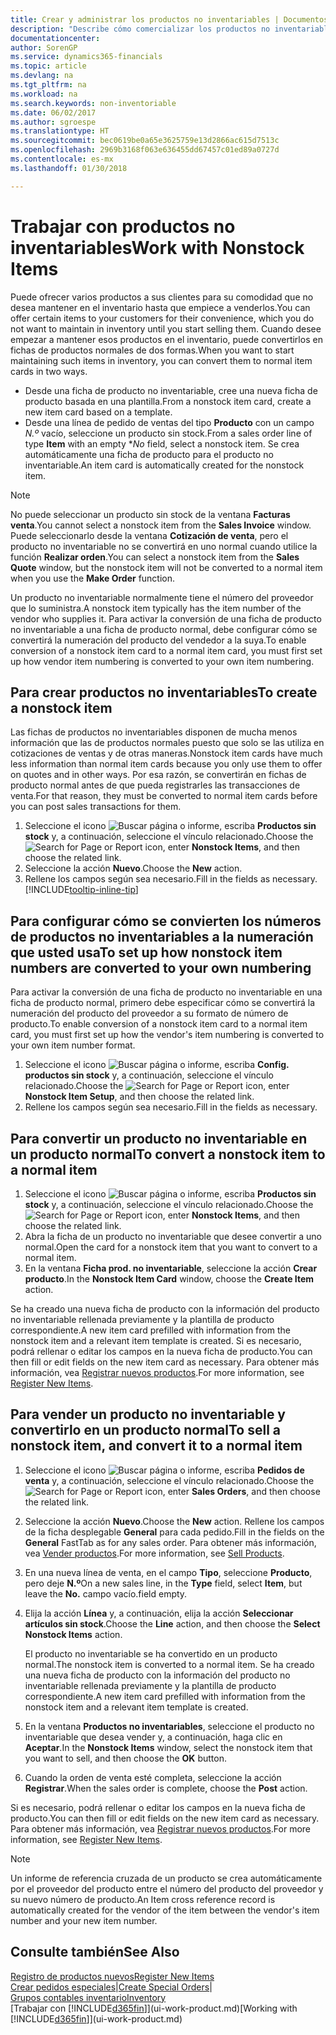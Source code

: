 ```yaml
---
title: Crear y administrar los productos no inventariables | Documentos de Microsoft
description: "Describe cómo comercializar los productos no inventariables o los productos que no se mantienen en el inventario."
documentationcenter: 
author: SorenGP
ms.service: dynamics365-financials
ms.topic: article
ms.devlang: na
ms.tgt_pltfrm: na
ms.workload: na
ms.search.keywords: non-inventoriable
ms.date: 06/02/2017
ms.author: sgroespe
ms.translationtype: HT
ms.sourcegitcommit: bec0619be0a65e3625759e13d2866ac615d7513c
ms.openlocfilehash: 2969b3168f063e636455dd67457c01ed89a0727d
ms.contentlocale: es-mx
ms.lasthandoff: 01/30/2018

---
```

# <a name="work-with-nonstock-items"></a><span data-ttu-id="97b5f-103">Trabajar con productos no inventariables</span><span class="sxs-lookup"><span data-stu-id="97b5f-103">Work with Nonstock Items</span></span>
<span data-ttu-id="97b5f-104">Puede ofrecer varios productos a sus clientes para su comodidad que no desea mantener en el inventario hasta que empiece a venderlos.</span><span class="sxs-lookup"><span data-stu-id="97b5f-104">You can offer certain items to your customers for their convenience, which you do not want to maintain in inventory until you start selling them.</span></span> <span data-ttu-id="97b5f-105">Cuando desee empezar a mantener esos productos en el inventario, puede convertirlos en fichas de productos normales de dos formas.</span><span class="sxs-lookup"><span data-stu-id="97b5f-105">When you want to start maintaining such items in inventory, you can convert them to normal item cards in two ways.</span></span>

* <span data-ttu-id="97b5f-106">Desde una ficha de producto no inventariable, cree una nueva ficha de producto basada en una plantilla.</span><span class="sxs-lookup"><span data-stu-id="97b5f-106">From a nonstock item card, create a new item card based on a template.</span></span>
* <span data-ttu-id="97b5f-107">Desde una línea de pedido de ventas del tipo **Producto** con un campo *N.º* vacío, seleccione un producto sin stock.</span><span class="sxs-lookup"><span data-stu-id="97b5f-107">From a sales order line of type **Item** with an empty \**No* field, select a nonstock item.</span></span> <span data-ttu-id="97b5f-108">Se crea automáticamente una ficha de producto para el producto no inventariable.</span><span class="sxs-lookup"><span data-stu-id="97b5f-108">An item card is automatically created for the nonstock item.</span></span>

> [!NOTE]  
>   <span data-ttu-id="97b5f-109">No puede seleccionar un producto sin stock de la ventana **Facturas venta**.</span><span class="sxs-lookup"><span data-stu-id="97b5f-109">You cannot select a nonstock item from the **Sales Invoice** window.</span></span> <span data-ttu-id="97b5f-110">Puede seleccionarlo desde la ventana **Cotización de venta**, pero el producto no inventariable no se convertirá en uno normal cuando utilice la función **Realizar orden**.</span><span class="sxs-lookup"><span data-stu-id="97b5f-110">You can select a nonstock item from the **Sales Quote** window, but the nonstock item will not be converted to a normal item when you use the **Make Order** function.</span></span>

<span data-ttu-id="97b5f-111">Un producto no inventariable normalmente tiene el número del proveedor que lo suministra.</span><span class="sxs-lookup"><span data-stu-id="97b5f-111">A nonstock item typically has the item number of the vendor who supplies it.</span></span> <span data-ttu-id="97b5f-112">Para activar la conversión de una ficha de producto no inventariable a una ficha de producto normal, debe configurar cómo se convertirá la numeración del producto del vendedor a la suya.</span><span class="sxs-lookup"><span data-stu-id="97b5f-112">To enable conversion of a nonstock item card to a normal item card, you must first set up how vendor item numbering is converted to your own item numbering.</span></span>   

## <a name="to-create-a-nonstock-item"></a><span data-ttu-id="97b5f-113">Para crear productos no inventariables</span><span class="sxs-lookup"><span data-stu-id="97b5f-113">To create a nonstock item</span></span>
<span data-ttu-id="97b5f-114">Las fichas de productos no inventariables disponen de mucha menos información que las de productos normales puesto que solo se las utiliza en cotizaciones de ventas y de otras maneras.</span><span class="sxs-lookup"><span data-stu-id="97b5f-114">Nonstock item cards have much less information than normal item cards because you only use them to offer on quotes and in other ways.</span></span> <span data-ttu-id="97b5f-115">Por esa razón, se convertirán en fichas de producto normal antes de que pueda registrarles las transacciones de venta.</span><span class="sxs-lookup"><span data-stu-id="97b5f-115">For that reason, they must be converted to normal item cards before you can post sales transactions for them.</span></span>

1. <span data-ttu-id="97b5f-116">Seleccione el icono ![Buscar página o informe](media/ui-search/search_small.png "icono Buscar página o informe"), escriba **Productos sin stock** y, a continuación, seleccione el vínculo relacionado.</span><span class="sxs-lookup"><span data-stu-id="97b5f-116">Choose the ![Search for Page or Report](media/ui-search/search_small.png "Search for Page or Report icon") icon, enter **Nonstock Items**, and then choose the related link.</span></span>
2. <span data-ttu-id="97b5f-117">Seleccione la acción **Nuevo**.</span><span class="sxs-lookup"><span data-stu-id="97b5f-117">Choose the **New** action.</span></span>
3. <span data-ttu-id="97b5f-118">Rellene los campos según sea necesario.</span><span class="sxs-lookup"><span data-stu-id="97b5f-118">Fill in the fields as necessary.</span></span> [!INCLUDE[tooltip-inline-tip](includes/tooltip-inline-tip_md.md)]

## <a name="to-set-up-how-nonstock-item-numbers-are-converted-to-your-own-numbering"></a><span data-ttu-id="97b5f-119">Para configurar cómo se convierten los números de productos no inventariables a la numeración que usted usa</span><span class="sxs-lookup"><span data-stu-id="97b5f-119">To set up how nonstock item numbers are converted to your own numbering</span></span>
<span data-ttu-id="97b5f-120">Para activar la conversión de una ficha de producto no inventariable en una ficha de producto normal, primero debe especificar cómo se convertirá la numeración del producto del proveedor a su formato de número de producto.</span><span class="sxs-lookup"><span data-stu-id="97b5f-120">To enable conversion of a nonstock item card to a normal item card, you must first set up how the vendor's item numbering is converted to your own item number format.</span></span>

1. <span data-ttu-id="97b5f-121">Seleccione el icono ![Buscar página o informe](media/ui-search/search_small.png "icono Buscar página o informe"), escriba **Config. productos sin stock** y, a continuación, seleccione el vínculo relacionado.</span><span class="sxs-lookup"><span data-stu-id="97b5f-121">Choose the ![Search for Page or Report](media/ui-search/search_small.png "Search for Page or Report icon") icon, enter **Nonstock Item Setup**, and then choose the related link.</span></span>
2. <span data-ttu-id="97b5f-122">Rellene los campos según sea necesario.</span><span class="sxs-lookup"><span data-stu-id="97b5f-122">Fill in the fields as necessary.</span></span>

## <a name="to-convert-a-nonstock-item-to-a-normal-item"></a><span data-ttu-id="97b5f-123">Para convertir un producto no inventariable en un producto normal</span><span class="sxs-lookup"><span data-stu-id="97b5f-123">To convert a nonstock item to a normal item</span></span>
1. <span data-ttu-id="97b5f-124">Seleccione el icono ![Buscar página o informe](media/ui-search/search_small.png "icono Buscar página o informe"), escriba **Productos sin stock** y, a continuación, seleccione el vínculo relacionado.</span><span class="sxs-lookup"><span data-stu-id="97b5f-124">Choose the ![Search for Page or Report](media/ui-search/search_small.png "Search for Page or Report icon") icon, enter **Nonstock Items**, and then choose the related link.</span></span>
2. <span data-ttu-id="97b5f-125">Abra la ficha de un producto no inventariable que desee convertir a uno normal.</span><span class="sxs-lookup"><span data-stu-id="97b5f-125">Open the card for a nonstock item that you want to convert to a normal item.</span></span>
3. <span data-ttu-id="97b5f-126">En la ventana **Ficha prod. no inventariable**, seleccione la acción **Crear producto**.</span><span class="sxs-lookup"><span data-stu-id="97b5f-126">In the **Nonstock Item Card** window, choose the **Create Item** action.</span></span>

<span data-ttu-id="97b5f-127">Se ha creado una nueva ficha de producto con la información del producto no inventariable rellenada previamente y la plantilla de producto correspondiente.</span><span class="sxs-lookup"><span data-stu-id="97b5f-127">A new item card prefilled with information from the nonstock item and a relevant item template is created.</span></span> <span data-ttu-id="97b5f-128">Si es necesario, podrá rellenar o editar los campos en la nueva ficha de producto.</span><span class="sxs-lookup"><span data-stu-id="97b5f-128">You can then fill or edit fields on the new item card as necessary.</span></span> <span data-ttu-id="97b5f-129">Para obtener más información, vea [Registrar nuevos productos](inventory-how-register-new-items.md).</span><span class="sxs-lookup"><span data-stu-id="97b5f-129">For more information, see [Register New Items](inventory-how-register-new-items.md).</span></span>

## <a name="to-sell-a-nonstock-item-and-convert-it-to-a-normal-item"></a><span data-ttu-id="97b5f-130">Para vender un producto no inventariable y convertirlo en un producto normal</span><span class="sxs-lookup"><span data-stu-id="97b5f-130">To sell a nonstock item, and convert it to a normal item</span></span>
1. <span data-ttu-id="97b5f-131">Seleccione el icono ![Buscar página o informe](media/ui-search/search_small.png "icono Buscar página o informe"), escriba **Pedidos de venta** y, a continuación, seleccione el vínculo relacionado.</span><span class="sxs-lookup"><span data-stu-id="97b5f-131">Choose the ![Search for Page or Report](media/ui-search/search_small.png "Search for Page or Report icon") icon, enter **Sales Orders**, and then choose the related link.</span></span>
2. <span data-ttu-id="97b5f-132">Seleccione la acción **Nuevo**.</span><span class="sxs-lookup"><span data-stu-id="97b5f-132">Choose the **New** action.</span></span> <span data-ttu-id="97b5f-133">Rellene los campos de la ficha desplegable **General** para cada pedido.</span><span class="sxs-lookup"><span data-stu-id="97b5f-133">Fill in the fields on the **General** FastTab as for any sales order.</span></span> <span data-ttu-id="97b5f-134">Para obtener más información, vea [Vender productos](sales-how-sell-products.md).</span><span class="sxs-lookup"><span data-stu-id="97b5f-134">For more information, see [Sell Products](sales-how-sell-products.md).</span></span>
3. <span data-ttu-id="97b5f-135">En una nueva línea de venta, en el campo **Tipo**, seleccione **Producto**, pero deje **N.º**</span><span class="sxs-lookup"><span data-stu-id="97b5f-135">On a new sales line, in the **Type** field, select **Item**, but leave the **No.**</span></span> <span data-ttu-id="97b5f-136">campo vacío.</span><span class="sxs-lookup"><span data-stu-id="97b5f-136">field empty.</span></span>
4. <span data-ttu-id="97b5f-137">Elija la acción **Línea** y, a continuación, elija la acción **Seleccionar artículos sin stock**.</span><span class="sxs-lookup"><span data-stu-id="97b5f-137">Choose the **Line** action, and then choose the **Select Nonstock Items** action.</span></span>

    <span data-ttu-id="97b5f-138">El producto no inventariable se ha convertido en un producto normal.</span><span class="sxs-lookup"><span data-stu-id="97b5f-138">The nonstock item is converted to a normal item.</span></span> <span data-ttu-id="97b5f-139">Se ha creado una nueva ficha de producto con la información del producto no inventariable rellenada previamente y la plantilla de producto correspondiente.</span><span class="sxs-lookup"><span data-stu-id="97b5f-139">A new item card prefilled with information from the nonstock item and a relevant item template is created.</span></span>
5. <span data-ttu-id="97b5f-140">En la ventana **Productos no inventariables**, seleccione el producto no inventariable que desea vender y, a continuación, haga clic en **Aceptar**.</span><span class="sxs-lookup"><span data-stu-id="97b5f-140">In the **Nonstock Items** window, select the nonstock item that you want to sell, and then choose the **OK** button.</span></span>
6. <span data-ttu-id="97b5f-141">Cuando la orden de venta esté completa, seleccione la acción **Registrar**.</span><span class="sxs-lookup"><span data-stu-id="97b5f-141">When the sales order is complete, choose the **Post** action.</span></span>

<span data-ttu-id="97b5f-142">Si es necesario, podrá rellenar o editar los campos en la nueva ficha de producto.</span><span class="sxs-lookup"><span data-stu-id="97b5f-142">You can then fill or edit fields on the new item card as necessary.</span></span> <span data-ttu-id="97b5f-143">Para obtener más información, vea [Registrar nuevos productos](inventory-how-register-new-items.md).</span><span class="sxs-lookup"><span data-stu-id="97b5f-143">For more information, see [Register New Items](inventory-how-register-new-items.md).</span></span>

> [!NOTE]  
>   <span data-ttu-id="97b5f-144">Un informe de referencia cruzada de un producto se crea automáticamente por el proveedor del producto entre el número del producto del proveedor y su nuevo número de producto.</span><span class="sxs-lookup"><span data-stu-id="97b5f-144">An Item cross reference record is automatically created for the vendor of the item between the vendor's item number and your new item number.</span></span>

## <a name="see-also"></a><span data-ttu-id="97b5f-145">Consulte también</span><span class="sxs-lookup"><span data-stu-id="97b5f-145">See Also</span></span>
[<span data-ttu-id="97b5f-146">Registro de productos nuevos</span><span class="sxs-lookup"><span data-stu-id="97b5f-146">Register New Items</span></span>](inventory-how-register-new-items.md)  
<span data-ttu-id="97b5f-147">[Crear pedidos especiales](sales-how-to-create-special-orders.md)|</span><span class="sxs-lookup"><span data-stu-id="97b5f-147">[Create Special Orders](sales-how-to-create-special-orders.md)|</span></span>  
[<span data-ttu-id="97b5f-148">Grupos contables inventario</span><span class="sxs-lookup"><span data-stu-id="97b5f-148">Inventory</span></span>](inventory-manage-inventory.md)  
<span data-ttu-id="97b5f-149">[Trabajar con [!INCLUDE[d365fin](includes/d365fin_md.md)]](ui-work-product.md)</span><span class="sxs-lookup"><span data-stu-id="97b5f-149">[Working with [!INCLUDE[d365fin](includes/d365fin_md.md)]](ui-work-product.md)</span></span>

